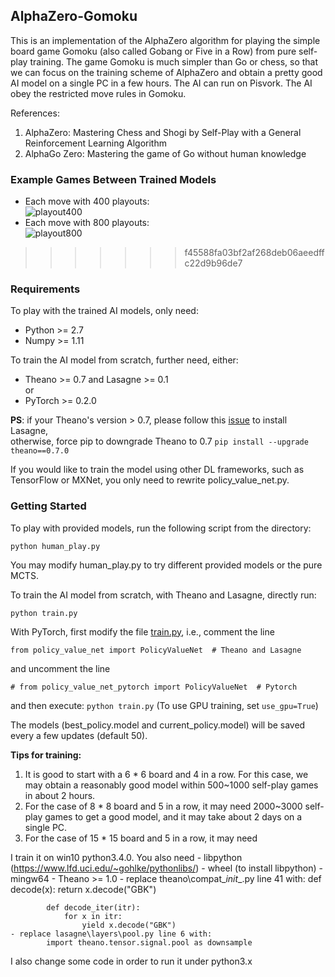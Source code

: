 ## AlphaZero-Gomoku
This is an implementation of the AlphaZero algorithm for playing the simple board game Gomoku (also called Gobang or Five in a Row) from pure self-play training.
The game Gomoku is much simpler than Go or chess, so that we can focus on the training scheme of AlphaZero and obtain a pretty good AI model on a single PC in a few hours.
The AI can run on Pisvork.
The AI obey the restricted move rules in Gomoku.

References:  
1. AlphaZero: Mastering Chess and Shogi by Self-Play with a General Reinforcement Learning Algorithm
2. AlphaGo Zero: Mastering the game of Go without human knowledge


### Example Games Between Trained Models
- Each move  with 400 playouts:  
![playout400](https://raw.githubusercontent.com/junxiaosong/AlphaZero_Gomoku/master/playout400.gif)
- Each move  with 800 playouts:  
![playout800](https://raw.githubusercontent.com/junxiaosong/AlphaZero_Gomoku/master/playout800.gif)
>>>>>>> f45588fa03bf2af268deb06aeedffc22d9b96de7

### Requirements
To play with the trained AI models, only need:
- Python >= 2.7
- Numpy >= 1.11

To train the AI model from scratch, further need, either:
- Theano >= 0.7 and Lasagne >= 0.1      
or
- PyTorch >= 0.2.0

**PS**: if your Theano's version > 0.7, please follow this [issue](https://github.com/aigamedev/scikit-neuralnetwork/issues/235) to install Lasagne,  
otherwise, force pip to downgrade Theano to 0.7 ``pip install --upgrade theano==0.7.0``

If you would like to train the model using other DL frameworks, such as TensorFlow or MXNet, you only need to rewrite policy_value_net.py.

### Getting Started
To play with provided models, run the following script from the directory:  
```
python human_play.py  
```
You may modify human_play.py to try different provided models or the pure MCTS.

To train the AI model from scratch, with Theano and Lasagne, directly run:   
```
python train.py
```
With PyTorch, first modify the file [train.py](https://github.com/junxiaosong/AlphaZero_Gomoku/blob/master/train.py), i.e., comment the line
```
from policy_value_net import PolicyValueNet  # Theano and Lasagne
```
and uncomment the line 
```
# from policy_value_net_pytorch import PolicyValueNet  # Pytorch
```
and then execute: ``python train.py``  (To use GPU training, set ``use_gpu=True``)

The models (best_policy.model and current_policy.model) will be saved every a few updates (default 50).

**Tips for training:**
1. It is good to start with a 6 * 6 board and 4 in a row. For this case, we may obtain a reasonably good model within 500~1000 self-play games in about 2 hours.
2. For the case of 8 * 8 board and 5 in a row, it may need 2000~3000 self-play games to get a good model, and it may take about 2 days on a single PC.
3. For the case of 15 * 15 board and 5 in a row, it may need

I train it on win10 python3.4.0. You also need
    - libpython (https://www.lfd.uci.edu/~gohlke/pythonlibs/)
    - wheel (to install libpython)
    - mingw64
    - Theano >= 1.0
    - replace theano\compat\__init__.py line 41 with:
            def decode(x):
                return x.decode("GBK")

            def decode_iter(itr):
                for x in itr:
                    yield x.decode("GBK")
    - replace lasagne\layers\pool.py line 6 with:
            import theano.tensor.signal.pool as downsample

I also change some code in order to run it under python3.x